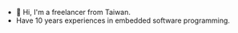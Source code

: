 - 👋 Hi, I'm a freelancer from Taiwan.
- Have 10 years experiences in embedded software programming.

